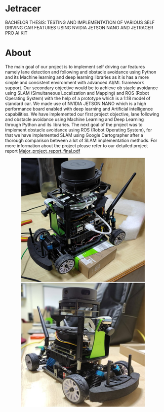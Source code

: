# Jetracer
BACHELOR THESIS: TESTING AND IMPLEMENTATION OF VARIOUS SELF  DRIVING CAR FEATURES USING NVIDIA JETSON  NANO AND JETRACER PRO AI KIT

# About


The main goal of our project is to
 implement self driving car features namely lane detection and following and
 obstacle avoidance using Python and its Machine learning and deep learning
 libraries as it is has a more simple and consistent environment with advanced
 AI/ML framework support. Our secondary objective would be to achieve ob
stacle avoidance using SLAM (Simultaneous Localization and Mapping) and
 ROS (Robot Operating System) with the help of a prototype which is a 1:18
 model of standard car. We made use of NVIDIA JETSON NANO which is a
 high performance board enabled with deep learning and Artificial intelligence
 capabilities. We have implemented our first project objective, lane following
 and obstacle avoidance using Machine Learning and Deep Learning through
 Python and its libraries. The next goal of the project was to implement obstacle
 avoidance using ROS (Robot Operating System), for that we have implemented
 SLAM using Google Cartographer after a thorough comparison between a lot
 of SLAM implementation methods.
For more information about the project please refer to our detailed project report [Major_project_report_final.pdf](Major_project_report_final.pdf)


<div  align="center">    
  <img src="https://github.com/bratjay01/Jetracer/blob/main/jetracer_project.jpeg" width="400" height="400"/>
  <img src="https://github.com/bratjay01/Jetracer/blob/main/jetracer_project_2.jpeg" width="400" height="400"/>   
</div>








